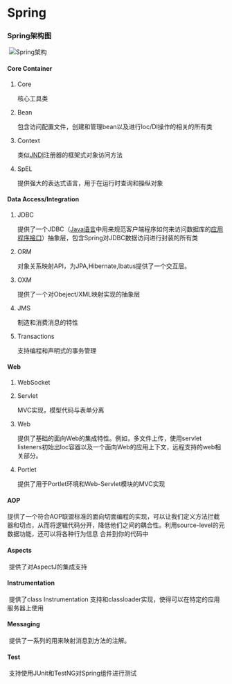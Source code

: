 # Spring

### Spring架构图

​	![Spring架构](C:\Users\EDZ\Downloads\Spring架构.jpg)

#### Core Container

1. Core

   核心工具类

2. Bean

   包含访问配置文件，创建和管理bean以及进行Ioc/DI操作的相关的所有类

3. Context

   类似[JNDI](./JNDI.md)注册器的框架式对象访问方法

4. SpEL

   提供强大的表达式语言，用于在运行时查询和操纵对象

#### Data Access/Integration

1. JDBC

   提供了一个JDBC（[Java语言](https://baike.baidu.com/item/Java语言)中用来规范客户端程序如何来访问数据库的[应用程序接口](https://baike.baidu.com/item/应用程序接口/10418844)）抽象层，包含Spring对JDBC数据访问进行封装的所有类

2. ORM

   对象关系映射API，为JPA,Hibernate,Ibatus提供了一个交互层。

3. OXM

   提供了一个对Obeject/XML映射实现的抽象层

4. JMS

   制造和消费消息的特性

5. Transactions

   支持编程和声明式的事务管理

#### Web

1. WebSocket

2. Servlet

   MVC实现，模型代码与表单分离

3. Web

   提供了基础的面向Web的集成特性。例如，多文件上传，使用servlet listeners初始出Ioc容器以及一个面向Web的应用上下文，远程支持的web相关部分。

4. Portlet

   提供了用于Portlet环境和Web-Servlet模块的MVC实现

#### AOP

​	提供了一个符合AOP联盟标准的面向切面编程的实现，可以让我们定义方法拦截器和切点，从而将逻辑代码分开，降低他们之间的耦合性。利用source-level的元数据功能，还可以将各种行为信息 合并到你的代码中

#### Aspects

​	提供了对AspectJ的集成支持

#### Instrumentation

​	提供了class Instrumentation 支持和classloader实现，使得可以在特定的应用服务器上使用 

#### Messaging

​	提供了一系列的用来映射消息到方法的注解。

#### Test

​	支持使用JUnit和TestNG对Spring组件进行测试

​	

